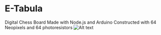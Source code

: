 # E-Tabula
Digital Chess Board
Made with Node.js and Arduino
Constructed with 64 Neopixels and 64 photoresistors
![Alt text](/chessboard.jpg?raw=true "The Board")